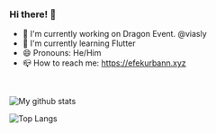 ### Hi there! :wave:

- :dizzy: I'm currently working on Dragon Event. @viasly
- :telescope: I'm currently learning Flutter
- :smile: Pronouns: He/Him
- :mailbox_closed: How to reach me: https://efekurbann.xyz

<br>

![My github stats](https://github-readme-stats.vercel.app/api?username=efekurbann&hide=contribs,prs&show_icons=true&theme=tokyonight)

![Top Langs](https://github-readme-stats.vercel.app/api/top-langs/?username=efekurbann&layout=compact&show_icons=true&theme=tokyonight)
